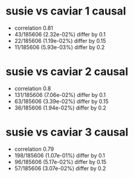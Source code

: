 # susie vs caviar  1 causal

- correlation 0.81
- 43/185606 (2.32e-02%) differ by 0.1
- 22/185606 (1.19e-02%) differ by 0.15
- 11/185606 (5.93e-03%) differ by 0.2


# susie vs caviar  2 causal

- correlation 0.8
- 131/185606 (7.06e-02%) differ by 0.1
- 63/185606 (3.39e-02%) differ by 0.15
- 36/185606 (1.94e-02%) differ by 0.2


# susie vs caviar  3 causal

- correlation 0.79
- 198/185606 (1.07e-01%) differ by 0.1
- 96/185606 (5.17e-02%) differ by 0.15
- 57/185606 (3.07e-02%) differ by 0.2


